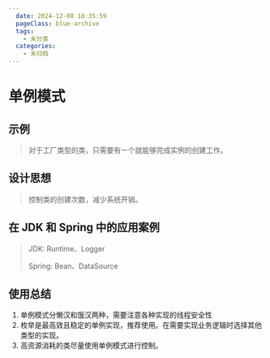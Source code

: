 ```yaml
---
  date: 2024-12-08 18:35:59
  pageClass: blue-archive
  tags:
    - 未分类
  categories:
    - 未归档
---
```


# 单例模式

## 示例

> 对于工厂类型的类，只需要有一个就能够完成实例的创建工作。

## 设计思想

> 控制类的创建次数，减少系统开销。

## 在 JDK 和 Spring 中的应用案例

> JDK: Runtime、Logger
>
> Spring: Bean、DataSource

## 使用总结

1. 单例模式分懒汉和饿汉两种，需要注意各种实现的线程安全性
2. 枚举是最高效且稳定的单例实现，推荐使用。在需要实现业务逻辑时选择其他类型的实现。
3. 高资源消耗的类尽量使用单例模式进行控制。